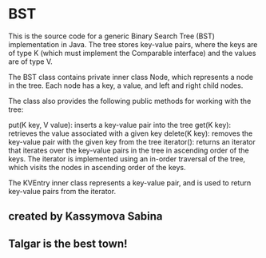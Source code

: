 # BST
This is the source code for a generic Binary Search Tree (BST) implementation in Java. The tree stores key-value pairs, where the keys are of type K (which must implement the Comparable interface) and the values are of type V.

The BST class contains private inner class Node, which represents a node in the tree. Each node has a key, a value, and left and right child nodes.

The class also provides the following public methods for working with the tree:

put(K key, V value): inserts a key-value pair into the tree
get(K key): retrieves the value associated with a given key
delete(K key): removes the key-value pair with the given key from the tree
iterator(): returns an iterator that iterates over the key-value pairs in the tree in ascending order of the keys.
The iterator is implemented using an in-order traversal of the tree, which visits the nodes in ascending order of the keys.

The KVEntry inner class represents a key-value pair, and is used to return key-value pairs from the iterator.
## created by Kassymova Sabina
## Talgar is the best town!
